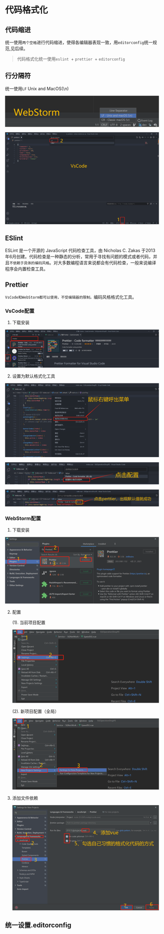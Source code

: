 # 代码格式化



## 代码缩进

统一使用`两个空格`进行代码缩进，使得各编辑器表现一致，用`editorconfig`统一规范,见后续。



> 代码格式化统一使用`eslint `+ `prettier `+ `editorconfig`



## 行分隔符

统一使用`LF` Unix and MacOS(\n)

![image-20210518093704856](../image/代码格式化/image-20210518093704856.png)

![image-20210518093940449](../image/代码格式化/image-20210518093940449.png)

## ESlint

ESLint 是一个开源的 JavaScript 代码检查工具，由 Nicholas C. Zakas 于2013年6月创建。代码检查是一种静态的分析，常用于寻找有问题的模式或者代码，并且`不依赖于具体的编码风格`。对大多数编程语言来说都会有代码检查，一般来说编译程序会内置检查工具。



## Prettier

`VsCode和WebStorm都可以使用，不受编辑器的限制。`编码风格格式化工具。

### VsCode配置

1. 下载安装

![image-20210514124043548](../image/代码格式化/image-20210514124043548.png)

2. 设置为默认格式化工具

![image-20210514124259171](../image/代码格式化/image-20210514124259171.png)

![image-20210514124350497](../image/代码格式化/image-20210514124350497.png)

![image-20210514124558088](../image/代码格式化/image-20210514124558088.png)





### WebStorm配置

1. 下载安装

![image-20210514125019100](../image/代码格式化/image-20210514125019100.png)

2. 配置

   (1). 当前项目配置

      ![image-20210514125230595](../image/代码格式化/image-20210514125230595.png)

   (2). 新项目配置（全局）

      ![image-20210514125524726](../image/代码格式化/image-20210514125524726.png)

3. 添加文件依赖

   ![image-20210514125913752](../image/代码格式化/image-20210514125913752.png)





## 统一设置.editorconfig

​                                                                                                                                                                                                                                  

